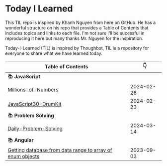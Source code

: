 # Today I Learned

This TIL repo is inspired by Khanh Nguyen from here on GitHub. He has a wonderful structure on his repo that provides a Table of Contents that includes topics and links to each file. I'm not sure I'll be sucessful in reproducing it here but many thanks Mr. Nguyen for the inspiration.

Today-I-Learned (TIL) is inspired by Thoughbot, TIL is a repository for everyone to share what we have learned today.

| Table of Contents | :point_down: |
| -------- | -------- |
| :books: **JavaScript** | |
| [Millions-of-Numbers](javascript/millions-of-numbers.md) | 2024-02-28 |
| [JavaScript30-DrumKit](javascript/javascript30-DrumKit.md) | 2024-02-23 |
| :books: **Problem Solving** | |
| [Daily-Problem-Solving](problem-solving/daily-problem-solving-turing.md) | 2024-03-14 |
| :books: **Angular** | |
| [Getting database from data range to array of enum objects](apps-script/getting-database-from-data-range-to-array-of-enum-objects.md) | 2023-09-03 |
